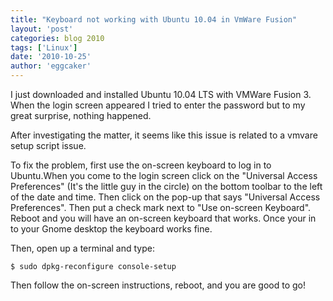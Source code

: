 ```yaml
---
title: "Keyboard not working with Ubuntu 10.04 in VmWare Fusion"
layout: 'post'
categories: blog 2010
tags: ['Linux']
date: '2010-10-25'
author: 'eggcaker'
--- 
```


I just downloaded and installed Ubuntu 10.04 LTS with VMWare Fusion 3. When
the login screen appeared I tried to enter the password but to my great
surprise, nothing happened.

After investigating the matter, it seems like this issue is related to a
vmvare setup script issue.

To fix the problem, first use the on-screen keyboard to log in to Ubuntu.When
you come to the login screen click on the "Universal Access Preferences" (It's
the little guy in the circle) on the bottom toolbar to the left of the date
and time. Then click on the pop-up that says "Universal Access Preferences".
Then put a check mark next to "Use on-screen Keyboard". Reboot and you will
have an on-screen keyboard that works. Once your in to your Gnome desktop the
keyboard works fine.

Then, open up a terminal and type:

    
    $ sudo dpkg-reconfigure console-setup
    

Then follow the on-screen instructions, reboot, and you are good to go!


